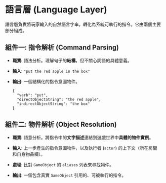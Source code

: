 # 語言層 (Language Layer)

語言層負責將玩家輸入的自然語言字串，轉化為系統可執行的指令。它由兩個主要部分組成。

## 組件一: 指令解析 (Command Parsing)

- **職責**: 語法分析。理解句子的**結構**，但不關心詞語的具體意義。
    
- **輸入**: `"put the red apple in the box"`
    
- **輸出**: 一個結構化的指令意圖物件。
    
    ```
    {
      "verb": "put",
      "directObjectString": "the red apple",
      "indirectObjectString": "the box"
    }
    ```
    

## 組件二: 物件解析 (Object Resolution)

- **職責**: 語意分析。將指令中的**文字描述**連結到遊戲世界中**具體的物件實例**。
    
- **輸入**: 上一步產生的指令意圖物件，以及執行者 (`actor`) 的上下文（所在房間和自身物品欄）。
    
- **處理**: 比對 `GameObject` 的 `aliases` 列表來尋找物件。
    
- **輸出**: 一個包含真實 `GameObject` 引用的、可被執行的指令。